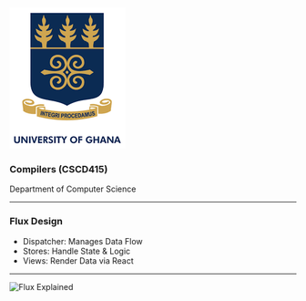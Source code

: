 
![UG Logo](assets/img/ug_logo.png)
### Compilers (CSCD415) 

Department of Computer Science

---

### Flux Design

- Dispatcher: Manages Data Flow
- Stores: Handle State & Logic
- Views: Render Data via React

---

![Flux Explained](https://facebook.github.io/flux/img/flux-simple-f8-diagram-explained-1300w.png)
